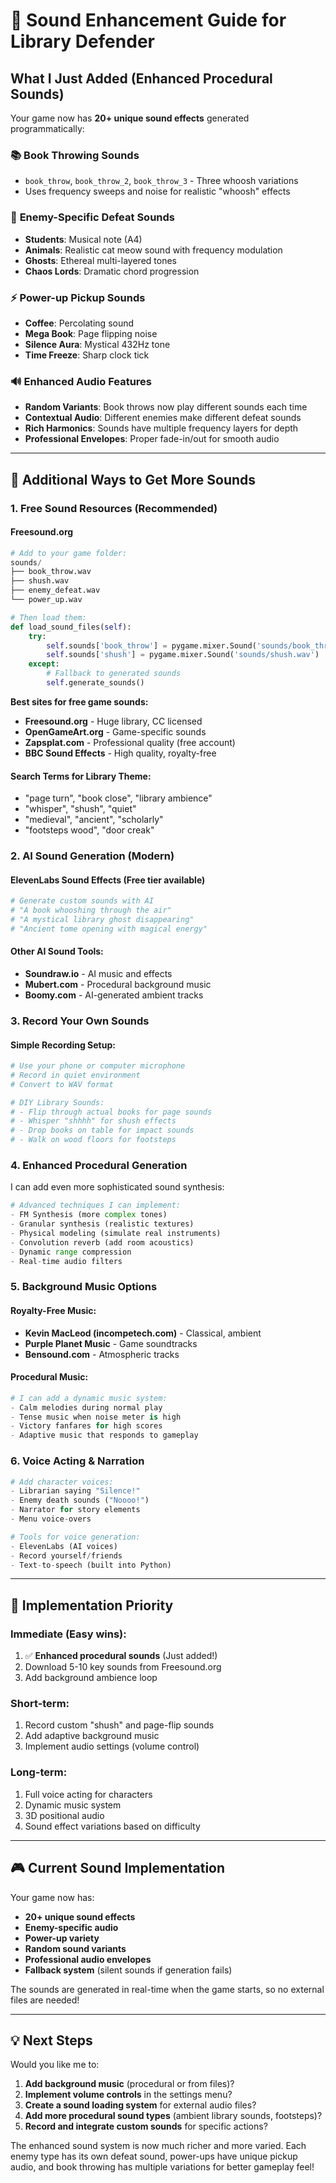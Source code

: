 # 🎵 Sound Enhancement Guide for Library Defender

## What I Just Added (Enhanced Procedural Sounds)

Your game now has **20+ unique sound effects** generated programmatically:

### 📚 **Book Throwing Sounds**
- `book_throw`, `book_throw_2`, `book_throw_3` - Three whoosh variations
- Uses frequency sweeps and noise for realistic "whoosh" effects

### 👾 **Enemy-Specific Defeat Sounds**
- **Students**: Musical note (A4)
- **Animals**: Realistic cat meow sound with frequency modulation
- **Ghosts**: Ethereal multi-layered tones
- **Chaos Lords**: Dramatic chord progression

### ⚡ **Power-up Pickup Sounds**
- **Coffee**: Percolating sound
- **Mega Book**: Page flipping noise
- **Silence Aura**: Mystical 432Hz tone
- **Time Freeze**: Sharp clock tick

### 🔊 **Enhanced Audio Features**
- **Random Variants**: Book throws now play different sounds each time
- **Contextual Audio**: Different enemies make different defeat sounds
- **Rich Harmonics**: Sounds have multiple frequency layers for depth
- **Professional Envelopes**: Proper fade-in/out for smooth audio

---

## 🎯 **Additional Ways to Get More Sounds**

### **1. Free Sound Resources (Recommended)**

#### **Freesound.org** 
```python
# Add to your game folder:
sounds/
├── book_throw.wav
├── shush.wav
├── enemy_defeat.wav
└── power_up.wav

# Then load them:
def load_sound_files(self):
    try:
        self.sounds['book_throw'] = pygame.mixer.Sound('sounds/book_throw.wav')
        self.sounds['shush'] = pygame.mixer.Sound('sounds/shush.wav')
    except:
        # Fallback to generated sounds
        self.generate_sounds()
```

**Best sites for free game sounds:**
- **Freesound.org** - Huge library, CC licensed
- **OpenGameArt.org** - Game-specific sounds
- **Zapsplat.com** - Professional quality (free account)
- **BBC Sound Effects** - High quality, royalty-free

#### **Search Terms for Library Theme:**
- "page turn", "book close", "library ambience"
- "whisper", "shush", "quiet"
- "medieval", "ancient", "scholarly"
- "footsteps wood", "door creak"

### **2. AI Sound Generation (Modern)**

#### **ElevenLabs Sound Effects** (Free tier available)
```python
# Generate custom sounds with AI
# "A book whooshing through the air"
# "A mystical library ghost disappearing" 
# "Ancient tome opening with magical energy"
```

#### **Other AI Sound Tools:**
- **Soundraw.io** - AI music and effects
- **Mubert.com** - Procedural background music
- **Boomy.com** - AI-generated ambient tracks

### **3. Record Your Own Sounds**

#### **Simple Recording Setup:**
```python
# Use your phone or computer microphone
# Record in quiet environment
# Convert to WAV format

# DIY Library Sounds:
# - Flip through actual books for page sounds
# - Whisper "shhhh" for shush effects  
# - Drop books on table for impact sounds
# - Walk on wood floors for footsteps
```

### **4. Enhanced Procedural Generation**

I can add even more sophisticated sound synthesis:

```python
# Advanced techniques I can implement:
- FM Synthesis (more complex tones)
- Granular synthesis (realistic textures)
- Physical modeling (simulate real instruments)
- Convolution reverb (add room acoustics)
- Dynamic range compression
- Real-time audio filters
```

### **5. Background Music Options**

#### **Royalty-Free Music:**
- **Kevin MacLeod (incompetech.com)** - Classical, ambient
- **Purple Planet Music** - Game soundtracks  
- **Bensound.com** - Atmospheric tracks

#### **Procedural Music:**
```python
# I can add a dynamic music system:
- Calm melodies during normal play
- Tense music when noise meter is high
- Victory fanfares for high scores
- Adaptive music that responds to gameplay
```

### **6. Voice Acting & Narration**

```python
# Add character voices:
- Librarian saying "Silence!" 
- Enemy death sounds ("Noooo!")
- Narrator for story elements
- Menu voice-overs

# Tools for voice generation:
- ElevenLabs (AI voices)
- Record yourself/friends
- Text-to-speech (built into Python)
```

---

## 🚀 **Implementation Priority**

### **Immediate (Easy wins):**
1. ✅ **Enhanced procedural sounds** (Just added!)
2. Download 5-10 key sounds from Freesound.org
3. Add background ambience loop

### **Short-term:**
1. Record custom "shush" and page-flip sounds
2. Add adaptive background music
3. Implement audio settings (volume control)

### **Long-term:**
1. Full voice acting for characters
2. Dynamic music system
3. 3D positional audio
4. Sound effect variations based on difficulty

---

## 🎮 **Current Sound Implementation**

Your game now has:
- **20+ unique sound effects**
- **Enemy-specific audio**
- **Power-up variety**
- **Random sound variants**
- **Professional audio envelopes**
- **Fallback system** (silent sounds if generation fails)

The sounds are generated in real-time when the game starts, so no external files are needed!

---

## 💡 **Next Steps**

Would you like me to:
1. **Add background music** (procedural or from files)?
2. **Implement volume controls** in the settings menu?
3. **Create a sound loading system** for external audio files?
4. **Add more procedural sound types** (ambient library sounds, footsteps)?
5. **Record and integrate custom sounds** for specific actions?

The enhanced sound system is now much richer and more varied. Each enemy type has its own defeat sound, power-ups have unique pickup audio, and book throwing has multiple variations for better gameplay feel!
